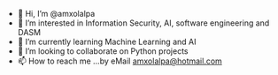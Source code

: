 - 👋 Hi, I’m @amxolalpa
- 👀 I’m interested in Information Security, AI, software engineering and DASM
- 🌱 I’m currently learning Machine Learning and AI
- 💞️ I’m looking to collaborate on Python projects
- 📫 How to reach me ...by eMail amxolalpa@hotmail.com

<!---
amxolalpa/amxolalpa is a ✨ special ✨ repository because its `README.md` (this file) appears on your GitHub profile.
You can click the Preview link to take a look at your changes.
--->
